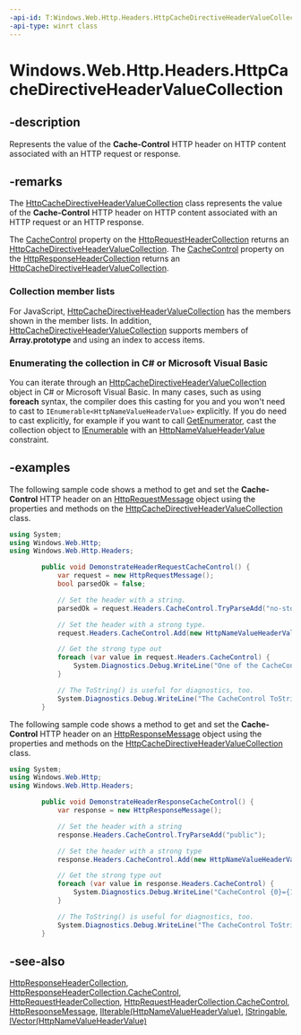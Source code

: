 ```yaml
---
-api-id: T:Windows.Web.Http.Headers.HttpCacheDirectiveHeaderValueCollection
-api-type: winrt class
---
```


<!-- Class syntax.
public class HttpCacheDirectiveHeaderValueCollection : Windows.Foundation.Collections.IIterable<Windows.Web.Http.Headers.HttpNameValueHeaderValue>, Windows.Foundation.Collections.IVector<Windows.Web.Http.Headers.HttpNameValueHeaderValue>, Windows.Foundation.IStringable, Windows.Web.Http.Headers.IHttpCacheDirectiveHeaderValueCollection
-->

# Windows.Web.Http.Headers.HttpCacheDirectiveHeaderValueCollection

## -description
Represents the value of the **Cache-Control** HTTP header on HTTP content associated with an HTTP request or response.

## -remarks
The [HttpCacheDirectiveHeaderValueCollection](httpcachedirectiveheadervaluecollection.md) class represents the value of the **Cache-Control** HTTP header on HTTP content associated with an HTTP request or an HTTP response.

The [CacheControl](httprequestheadercollection_cachecontrol.md) property on the [HttpRequestHeaderCollection](httprequestheadercollection.md) returns an [HttpCacheDirectiveHeaderValueCollection](httpcachedirectiveheadervaluecollection.md). The [CacheControl](httpresponseheadercollection_cachecontrol.md) property on the [HttpResponseHeaderCollection](httpresponseheadercollection.md) returns an [HttpCacheDirectiveHeaderValueCollection](httpcachedirectiveheadervaluecollection.md).

### Collection member lists

For JavaScript, [HttpCacheDirectiveHeaderValueCollection](httpcachedirectiveheadervaluecollection.md) has the members shown in the member lists. In addition, [HttpCacheDirectiveHeaderValueCollection](httpcachedirectiveheadervaluecollection.md) supports members of **Array.prototype** and using an index to access items.


<!--Begin NET note for IEnumerable support-->
### Enumerating the collection in C# or Microsoft Visual Basic

You can iterate through an [HttpCacheDirectiveHeaderValueCollection](httpcachedirectiveheadervaluecollection.md) object in C# or Microsoft Visual Basic. In many cases, such as using **foreach** syntax, the compiler does this casting for you and you won't need to cast to `IEnumerable<HttpNameValueHeaderValue>` explicitly. If you do need to cast explicitly, for example if you want to call [GetEnumerator](https://docs.microsoft.com/dotnet/api/system.collections.ienumerable.getenumerator), cast the collection object to [IEnumerable<T>](https://docs.microsoft.com/dotnet/api/system.collections.generic.ienumerable-1) with an [HttpNameValueHeaderValue](httpnamevalueheadervalue.md) constraint.


<!--End NET note for IEnumerable support-->

## -examples
The following sample code shows a method to get and set the **Cache-Control** HTTP header on an [HttpRequestMessage](../windows.web.http/httprequestmessage.md) object using the properties and methods on the [HttpCacheDirectiveHeaderValueCollection](httpcachedirectiveheadervaluecollection.md) class.

```csharp
using System;
using Windows.Web.Http;
using Windows.Web.Http.Headers;

        public void DemonstrateHeaderRequestCacheControl() {
            var request = new HttpRequestMessage();
            bool parsedOk = false;

            // Set the header with a string.
            parsedOk = request.Headers.CacheControl.TryParseAdd("no-store");

            // Set the header with a strong type.
            request.Headers.CacheControl.Add(new HttpNameValueHeaderValue("max-age", "10"));

            // Get the strong type out
            foreach (var value in request.Headers.CacheControl) {
                System.Diagnostics.Debug.WriteLine("One of the CacheControl values: {0}={1}", value.Name, value.Value);
            }

            // The ToString() is useful for diagnostics, too.
            System.Diagnostics.Debug.WriteLine("The CacheControl ToString() results: {0}", request.Headers.CacheControl.ToString());
        }

```

The following sample code shows a method to get and set the **Cache-Control** HTTP header on an [HttpResponseMessage](../windows.web.http/httpresponsemessage.md) object using the properties and methods on the [HttpCacheDirectiveHeaderValueCollection](httpcachedirectiveheadervaluecollection.md) class.

```csharp
using System;
using Windows.Web.Http;
using Windows.Web.Http.Headers;

        public void DemonstrateHeaderResponseCacheControl() {
            var response = new HttpResponseMessage();

            // Set the header with a string
            response.Headers.CacheControl.TryParseAdd("public");

            // Set the header with a strong type
            response.Headers.CacheControl.Add(new HttpNameValueHeaderValue("max-age", "30"));

            // Get the strong type out
            foreach (var value in response.Headers.CacheControl) {
                System.Diagnostics.Debug.WriteLine("CacheControl {0}={1}", value.Name, value.Value);
            }

            // The ToString() is useful for diagnostics, too.
            System.Diagnostics.Debug.WriteLine("The CacheControl ToString() results: {0}", response.Headers.CacheControl.ToString());
        }

```



## -see-also
[HttpResponseHeaderCollection](httpresponseheadercollection.md), [HttpResponseHeaderCollection.CacheControl](httpresponseheadercollection_cachecontrol.md), [HttpRequestHeaderCollection](httprequestheadercollection.md), [HttpRequestHeaderCollection.CacheControl](httprequestheadercollection_cachecontrol.md), [HttpResponseMessage](../windows.web.http/httpresponsemessage.md), [IIterable(HttpNameValueHeaderValue)](../windows.foundation.collections/iiterable_1.md), [IStringable](../windows.foundation/istringable.md), [IVector(HttpNameValueHeaderValue)](../windows.foundation.collections/ivector_1.md)